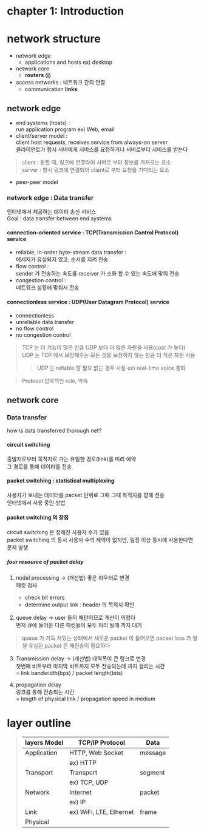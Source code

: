 # chapter 1: Introduction
# network structure
- network edge
  - applications and hosts ex) desktop
- network core
  - **routers** ⨂
- access networks : 네트워크 간의 연결
  - communication **links**

## network edge
- end systems (hosts) : <br> 
run application program ex) Web, email
- client/server model : <br>
client host requests, receives service from always-on server <br>
클라이언트가 항시 서버에게 서비스를 요청하거나 서버로부터 서비스를 받는다 
> client : 원할 때, 링크에 연곃라여 서버로 부터 정보를 가져오는 요소 <br>
> server : 항시 링크에 연결되어 client로 부터 요청을 기다리는 요소
- peer-peer model

### network edge : Data transfer
인터넷에서 제공하는 데이터 송신 서비스 <br>
Goal : data transfer between end systems

#### connection-oriented service : TCP(Transmission Control Protocol) service
- reliable, in-order byte-stream data transfer : <br> 
메세지가 유실되지 않고, 순서를 지켜 전송
- flow control : <br>
sender 가 전송하는 속도를 receiver 가 소화 할 수 있는 속도에 맞춰 전송
- congestion control : <br>
네트워크 상황에 맞춰서 전송

#### connectionless service : UDP(User Datagram Protocol) service
- connectionless
- unreliable data transfer
- no flow control
- no congestion control

> TCP 는 더 기능이 많은 만큼 UDP 보다 더 많은 자원을 사용(cost 가 높다) <br>
> UDP 는 TCP 에서 보장해주는 모든 것을 보장하지 않는 만큼 더 적은 자원 사용
>> UDP 는 reliable 할 필요 없는 경우 사용 ex) real-time voice 통화

> Protocol
> 암묵적인 rule, 약속

## network core
### Data transfer
how is data transferred thorough net?
#### circuit switching
출발지로부터 목적지로 가는 유일한 경로(link)를 미리 예약 <br>
그 경로를 통해 데이터를 전송

#### packet switching : statistical multiplexing
사용자가 보내는 데이터를 packet 단위로 그때 그때 목적지를 향해 전송 <br>
인터넷에서 사용 중인 방법

#### packet switching 의 장점
circuit switching 은 정해진 사용자 수가 있음 <br>
packet switching 의 동시 사용자 수의 제약이 없지만, 일정 이상 동시에 사용한다면 문제 발생

##### four resource of packet delay
1. nodal processing → (개선법) 좋은 라우터로 변경 <br>
 패킷 검사
    - check bit errors
    - determine output link : header 의 목적지 확인

2. queue delay → user 들의 패턴이므로 개선이 어렵다 <br> 
 먼저 큐에 들어온 다른 패킷들이 모두 처리 될때 까지 대기
> queue 가 가득 차있는 상태에서 새로운 packet 이 들어오면 packet loss 가 발생
> 유실된 packet 은 재전송이 필요하다

3. Transmission delay → (개선법) 대역폭이 큰 링크로 변경 <br>
 첫번째 비트부터 마지막 비트까지 모두 전송되는데 까지 걸리는 시간 <br>
 = link bandwidth(bps) / packet length(bits)

4. propagation delay <br>
 링크를 통해 전송되는 시간 <br>
 = length of physical link / propagation speed in medium

# layer outline
> |layers Model|TCP/IP Protocol|Data|
> |---|---|---|
> |Application|HTTP, Web Socket|message|
> | |ex) HTTP|
> |Transport|Transport|segment|
> | |ex) TCP, UDP|
> |Network|Internet|packet|
> | |ex) IP|
> |Link|ex) WiFi, LTE, Ethernet|frame|
> |Physical| | |

